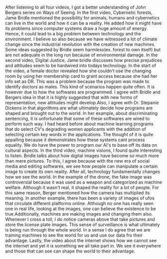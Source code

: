 

After listening to all four videos, I got a better understanding of John Bergers series on Ways of Seeing. In the first video, Cybernetic forests, Jame Bridle mentioned the possibility for animals, humans and cybernetics can live in the world and how it can be a reality. He added how it might have its problems since computer systems draw a huge amount of energy. Hence, it could lead to a big problem between technology and the environment. I believe so also because we have witnessed a lot of climate change since the industrial revolution with the creation of new machines. Some ideas suggested by Bridle seem harmless(ex. forest to own itself) but are not adequate in the long run because of environmental damage.  In the second video, Digital Justice, Jame bridle discusses how precise prejudices and attitudes seem to be hardwired into todays technology. In the start of the video, a female doctor revealed how she couldn't use the changing room by using her membership card to grant access because she had her info set as DR. This was a problem because the program was made to identify doctors as males. This kind of scenarios happen quite often. It is however due to how the softwares are programmed. I agree with Bridle and Bergers idea in that it is highly suggested that with new forms of representation, new attitudes might develop.Also, I agree with Dr. Stepanie Dickens in that algorithms are what ultimately decide how programs are shaped and brought out to the world. In her example, about discriminating sentencing, it is unfortunate that some of these softwares are wired to perform such way. I had heard before about machine learning programs that do select CV's degrading women applicants with the addition of selecting certain key words in the applications. The thought of it is quite appalling because it demonstrates how these systems cant process equality. We do have the power to program our AI's to base off its data on cultural aspects. In the third video, machine visions, I found quite interesting to listen. Bridle talks about how digital images have become so much more than mere pictures. To this, I agree because with the new era of social media and editing softwares, we see how people can manipulate a certain image to create its own reality. After all, technology fundamentally changes how we see the world. In the example of the drone, the fake image was controversial because it was used as a weapon and categorized as machine welfare. Although it wasn't real, it shaped the reality for a lot of people. For this same reason, Berger mentioned how the camera has multiplied its meaning. In another example, there has been a variety of images of ufos that circulate different platforms online. Although no one has really seen one in real life, looking at the images, one can believe the existence to be true.Additionally, machines are making images and changing them also. Whenever I cross a toll, I do notice cameras above that take pictures and store the license plate images. This sense of surveillance is what ultimately is being run through the whole world. In a sense I do agree that we are training machines to see the world for us and use our data fro their advantage. Lastly, the video about the internet shows how we cannot see the internet and yet it is something we all take part in. We see it everywhere and those that can see can shape the world to their advantage. 
